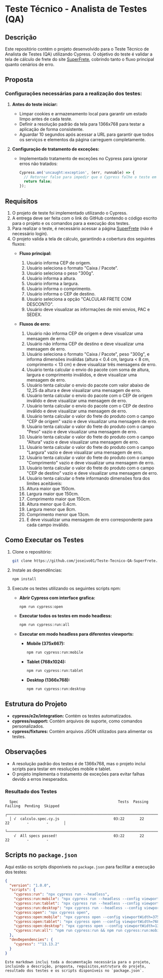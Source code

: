 # Teste Técnico - Analista de Testes (QA)

## Descrição

Este repositório contém o projeto desenvolvido para o Teste Técnico de Analista de Testes (QA) utilizando Cypress. O objetivo do teste é validar a tela de cálculo de frete do site [SuperFrete](https://web.superfrete.com/), cobrindo tanto o fluxo principal quanto cenários de erro.

## Proposta

### Configurações necessárias para a realização dos testes:

1. **Antes do teste iniciar:**
   - Limpar cookies e armazenamento local para garantir um estado limpo antes de cada teste.
   - Definir a resolução padrão da tela para 1366x768 para testar a aplicação de forma consistente.
   - Aguardar 10 segundos após acessar a URL para garantir que todos os serviços e elementos da página carreguem completamente.

2. **Configuração de tratamento de exceções:**
   - Implementado tratamento de exceções no Cypress para ignorar erros não tratados:

     ```javascript
     Cypress.on('uncaught:exception', (err, runnable) => {
       // Retornar false para impedir que o Cypress falhe o teste em caso de exceção não tratada
       return false;
     });
     ```

## Requisitos

1. O projeto de teste foi implementado utilizando o Cypress.
2. A entrega deve ser feita com o link do GitHub contendo o código escrito para o projeto e os comandos para a execução dos testes.
3. Para realizar o teste, é necessário acessar a página [SuperFrete](https://web.superfrete.com/) (não é necessário login).
4. O projeto valida a tela de cálculo, garantindo a cobertura dos seguintes fluxos:
   - **Fluxo principal:**
     1. Usuário informa CEP de origem.
     2. Usuário seleciona o formato "Caixa / Pacote".
     3. Usuário seleciona o peso "300g".
     4. Usuário informa a altura.
     5. Usuário informa a largura.
     6. Usuário informa o comprimento.
     7. Usuário informa o CEP de destino.
     8. Usuário seleciona a opção "CALCULAR FRETE COM DESCONTO".
     9. Usuário deve visualizar as informações de mini envios, PAC e SEDEX.

   - **Fluxos de erro:**
     1. Usuário não informa CEP de origem e deve visualizar uma mensagem de erro.
     2. Usuário não informa CEP de destino e deve visualizar uma mensagem de erro.
     3. Usuário seleciona o formato "Caixa / Pacote", peso "300g", e informa dimensões inválidas (altura < 0.4 cm, largura < 8 cm, comprimento < 13 cm) e deve visualizar três mensagens de erro.
     4. Usuário tenta calcular o envio do pacote com soma de altura, largura e comprimento inválidos, e deve visualizar uma mensagem de erro.
     5. Usuário tenta calcular o envio do pacote com valor abaixo de 12,25 da altura e deve visualizar uma mensagem de erro.
     6. Usuário tenta calcular o envio do pacote com o CEP de origem inválido e deve visualizar uma mensagem de erro.
     7. Usuário tenta calcular o envio do pacote com o CEP de destino inválido e deve visualizar uma mensagem de erro.
     8. Usuário tenta calcular o valor do frete do produto com o campo "CEP de origem" vazio e deve visualizar uma mensagem de erro.
     9. Usuário tenta calcular o valor do frete do produto com o campo "Peso" vazio e deve visualizar uma mensagem de erro.
     10. Usuário tenta calcular o valor do frete do produto com o campo "Altura" vazio e deve visualizar uma mensagem de erro.
     11. Usuário tenta calcular o valor do frete do produto com o campo "Largura" vazio e deve visualizar uma mensagem de erro.
     12. Usuário tenta calcular o valor do frete do produto com o campo "Comprimento" vazio e deve visualizar uma mensagem de erro.
     13. Usuário tenta calcular o valor do frete do produto com o campo "CEP de destino" vazio e deve visualizar uma mensagem de erro.
     14. Usuário tenta calcular o frete informando dimensões fora dos limites aceitáveis:
     15. Altura maior que 150cm.
     16. Largura maior que 150cm.
     17. Comprimento maior que 150cm.
     18. Altura menor que 0.4cm.
     19. Largura menor que 8cm.
     20. Comprimento menor que 13cm.
     21. E deve visualizar uma mensagem de erro correspondente para cada campo inválido.

## Como Executar os Testes

1. Clone o repositório:
   ```bash
   git clone https://github.com/joseivo01/Teste-Tecnico-QA-SuperFrete.git
   ```

2. Instale as dependências:
   ```bash
   npm install
   ```

3. Execute os testes utilizando os seguintes scripts npm:

   - **Abrir Cypress com interface grafica:**
     ```bash
     npm run cypress:open
     ```

   - **Executar todos os testes em modo headless:**
     ```bash
     npm run cypress:run:all
     ```

   - **Executar em modo headless para diferentes viewports:**
     - **Mobile (375x667):**
       ```bash
       npm run cypress:run:mobile
       ```

     - **Tablet (768x1024):**
       ```bash
       npm run cypress:run:tablet
       ```

     - **Desktop (1366x768):**
       ```bash
       npm run cypress:run:desktop
       ```

## Estrutura do Projeto

- **cypress/e2e/integration:** Contém os testes automatizados.
- **cypress/support:** Contém arquivos de suporte, como comandos personalizados.
- **cypress/fixtures:** Contém arquivos JSON utilizados para alimentar os testes.

## Observações

- A resolução padrão dos testes é de 1366x768, mas o projeto inclui scripts para testar em resoluções mobile e tablet.
- O projeto implementa o tratamento de exceções para evitar falhas devido a erros inesperados.

### Resultado dos Testes

```plaintext
  Spec                                              Tests  Passing  Failing  Pending  Skipped
  ┌──────────────────────────────────────────────────────────────────────────────────────────────┐
  │ √  calculo.spec.cy.js                         03:22       22       22        -        -       │
  └──────────────────────────────────────────────────────────────────────────────────────────────┘
    √  All specs passed!                          03:22       22       22        -        -       
```

## Scripts no `package.json`

Aqui estão os scripts disponíveis no `package.json` para facilitar a execução dos testes:

```json
{
  "version": "1.0.0",
  "scripts": {
    "cypress:run": "npx cypress run --headless",
    "cypress:run:mobile": "npx cypress run --headless --config viewportWidth=375,viewportHeight=667",
    "cypress:run:tablet": "npx cypress run --headless --config viewportWidth=768,viewportHeight=1024",
    "cypress:run:desktop": "npx cypress run --headless --config viewportWidth=1366,viewportHeight=768",
    "cypress:open": "npx cypress open",
    "cypress:open:mobile": "npx cypress open --config viewportWidth=375,viewportHeight=667",
    "cypress:open:tablet": "npx cypress open --config viewportWidth=768,viewportHeight=1024",
    "cypress:open:desktop": "npx cypress open --config viewportWidth=1366,viewportHeight=768",
    "cypress:run:all": "npm run cypress:run && npm run cypress:run:mobile && npm run cypress:run:tablet && npm run cypress:run:desktop"
  },
  "devDependencies": {
    "cypress": "^13.13.2"
  }
}
```

```plaintext
Este markdown inclui toda a documentação necessária para o projeto, incluindo a descrição, proposta, requisitos,estrutura do projeto, resultado dos testes e os scripts disponíveis no `package.json`.
```
